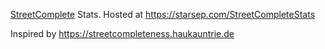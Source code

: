 [StreetComplete](https://github.com/streetcomplete/StreetComplete) Stats.
Hosted at https://starsep.com/StreetCompleteStats

Inspired by https://streetcompleteness.haukauntrie.de
